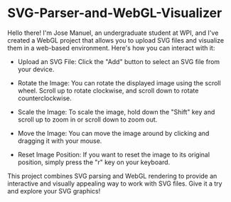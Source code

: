 # SVG-Parser-and-WebGL-Visualizer
Hello there! I'm Jose Manuel, an undergraduate student at WPI, and I've created a WebGL project that allows you to upload SVG files and visualize them in a web-based environment. Here's how you can interact with it:

- Upload an SVG File: Click the "Add" button to select an SVG file from your device.

- Rotate the Image: You can rotate the displayed image using the scroll wheel. Scroll up to rotate clockwise, and scroll down to rotate counterclockwise.

- Scale the Image: To scale the image, hold down the "Shift" key and scroll up to zoom in or scroll down to zoom out.

- Move the Image: You can move the image around by clicking and dragging it with your mouse.

- Reset Image Position: If you want to reset the image to its original position, simply press the "r" key on your keyboard.

This project combines SVG parsing and WebGL rendering to provide an interactive and visually appealing way to work with SVG files. Give it a try and explore your SVG graphics!
